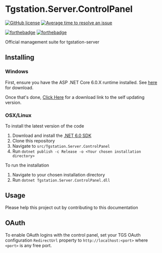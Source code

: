 # Tgstation.Server.ControlPanel

[![GitHub license](https://img.shields.io/github/license/tgstation/Tgstation.Server.ControlPanel.svg)](https://github.com/tgstation/Tgstation.Server.ControlPanel/blob/master/LICENSE) [![Average time to resolve an issue](http://isitmaintained.com/badge/resolution/tgstation/Tgstation.Server.ControlPanel.svg)](http://isitmaintained.com/project/tgstation/Tgstation.Server.ControlPanel "Average time to resolve an issue")

[![forthebadge](http://forthebadge.com/images/badges/made-with-c-sharp.svg)](http://forthebadge.com) [![forthebadge](http://forthebadge.com/images/badges/60-percent-of-the-time-works-every-time.svg)](http://forthebadge.com)

Official management suite for tgstation-server

## Installing

### Windows

First, ensure you have the ASP .NET Core 6.0.X runtime installed. See [here](https://dotnet.microsoft.com/download/dotnet/6.0) for download.


Once that's done, [Click Here](https://github.com/tgstation/Tgstation.Server.ControlPanel/releases/latest) for a download link to the self updating version.

### OSX/Linux

To install the latest version of the code

1. Download and install the [.NET 6.0 SDK](https://dotnet.microsoft.com/download/dotnet/6.0)
1. Clone this repository
1. Navigate to `src/Tgstation.Server.ControlPanel`
1. Run `dotnet publish -c Release -o <Your chosen installation directory>`

To run the installation

1. Navigate to your chosen installation directory
2. Run `dotnet Tgstation.Server.ControlPanel.dll`

## Usage

Please help this project out by contributing to this documentation

## OAuth

To enable OAuth logins with the control panel, set your TGS OAuth configuration `RedirectUrl` property to `http://localhost:<port>` where `<port>` is any free port.
